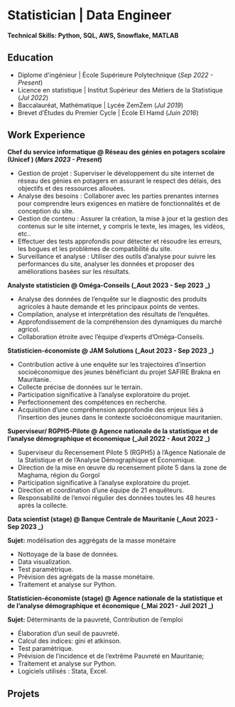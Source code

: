 # Statistician | Data Engineer

#### Technical Skills: Python, SQL, AWS, Snowflake, MATLAB

## Education
- Diplome d'ingénieur | École Supérieure Polytechnique (_Sep 2022 - Present_)								       		
- Licence en statistique	|  Institut Supérieur des Métiers de la Statistique (_Jul 2022_)	 			        		
- Baccalauréat,  Mathématique |  Lycée ZemZem  (_Jul 2019_)
- Brevet d’Études du Premier Cycle |   École El Hamd (_Juin 2016_)

## Work Experience
**Chef du service informatique @ Réseau des génies en potagers scolaire (Unicef ) (_Mars 2023 - Present_)**
-  Gestion de projet : Superviser le développement du site internet de réseau des génies en potagers en assurant le respect des délais, des objectifs et des ressources allouées.
- Analyse des besoins : Collaborer avec les parties prenantes internes pour comprendre leurs exigences en matière de fonctionnalités et de conception du site.
- Gestion de contenu : Assurer la création, la mise à jour et la gestion des contenus sur le site internet, y compris le texte, les images, les vidéos, etc..
- Effectuer des tests approfondis pour détecter et résoudre les erreurs, les bogues et les problèmes de compatibilité du site.
- Surveillance et analyse : Utiliser des outils d’analyse pour suivre les performances du site, analyser les données et proposer des améliorations basées sur les résultats.

**Analyste statisticien @ Oméga-Conseils (_Aout 2023 - Sep 2023 _)**
- Analyse des données de l’enquête sur le diagnostic des produits agricoles à haute demande et les principaux points de ventes.
- Compilation, analyse et interprétation des résultats de l’enquêtes.
- Approfondissement de la compréhension des dynamiques du marché agricol.
- Collaboration étroite avec l’équipe d’experts d’Oméga-Conseils.


**Statisticien-économiste @ JAM Solutions (_Aout 2023 - Sep 2023 _)**
- Contribution active à une enquête sur les trajectoires d’insertion socioéconomique des jeunes bénéficiant du projet SAFIRE Brakna en Mauritanie.
- Collecte précise de données sur le terrain.
- Participation significative à l’analyse exploratoire du projet.
- Perfectionnement des compétences en recherche.
- Acquisition d’une compréhension approfondie des enjeux liés à l’insertion des jeunes dans le contexte socioéconomique mauritanien.


**Superviseur/ RGPH5-Pilote @ Agence nationale de la statistique et de l’analyse démographique et économique (_Juil 2022 - Aout 2022 _)**
- Superviseur du Recensement Pilote 5 (RGPH5) à l’Agence Nationale de la Statistique et de l’Analyse Démographique et Économique.
- Direction de la mise en œuvre du recensement pilote 5 dans la zone de Maghama, région du Gorgol
- Participation significative à l’analyse exploratoire du projet.
- Direction et coordination d’une équipe de 21 enquêteurs.
- Responsabilité de l’envoi régulier des données toutes les 48 heures après la collecte.


**Data scientist (stage) @ Banque Centrale de Mauritanie (_Aout 2023 - Sep 2023 _)**

**Sujet:** modélisation des aggrégats de la masse monétaire

- Nottoyage de la base de données.
- Data visualization.
- Test paramètrique.
- Prévision des agrégats de la masse monétaire.
- Traitement et analyse sur Python.


**Statisticien-économiste (stage)  @ Agence nationale de la statistique et de l’analyse démographique et économique  (_Mai 2021 - Juil 2021 _)**

**Sujet:**  Déterminants de la pauvreté, Contribution de l’emploi

- Élaboration d’un seuil de pauvreté.
- Calcul des indices: gini et atkinson.
- Test paramètrique.
- Prévision de l’incidence et de l’extrême Pauvreté en Mauritanie;
- Traitement et analyse sur Python.
- Logiciels utilisés : Stata, Excel.

## Projets







